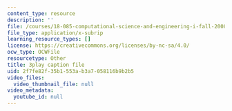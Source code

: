 ```yaml
---
content_type: resource
description: ''
file: /courses/18-085-computational-science-and-engineering-i-fall-2008/2f7fe82f35b1553ab3a7058116b9b2b5_Vw4Gw9No008.vtt
file_type: application/x-subrip
learning_resource_types: []
license: https://creativecommons.org/licenses/by-nc-sa/4.0/
ocw_type: OCWFile
resourcetype: Other
title: 3play caption file
uid: 2f7fe82f-35b1-553a-b3a7-058116b9b2b5
video_files:
  video_thumbnail_file: null
video_metadata:
  youtube_id: null
---
```

